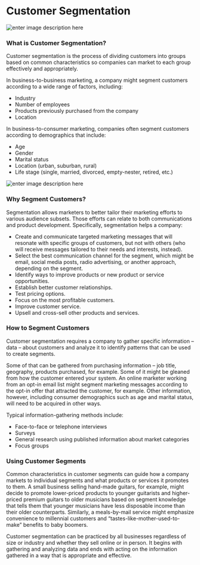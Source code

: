 # Customer Segmentation

![enter image description here](https://www.bluetext.com/wp-content/uploads/2018/10/audience-segmentation-push-notifications.png)


### What is Customer Segmentation?

Customer segmentation is the process of dividing customers into groups based on common characteristics so companies can market to each group effectively and appropriately.

In business-to-business marketing, a company might segment customers according to a wide range of factors, including:

-   Industry
-   Number of employees
-   Products previously purchased from the company
-   Location

In business-to-consumer marketing, companies often segment customers according to demographics that include:

-   Age
-   Gender
-   Marital status
-   Location (urban, suburban, rural)
-   Life stage (single, married, divorced, empty-nester, retired, etc.)

![enter image description here](https://www.ebcg.com/wp-content/uploads/2017/09/Market-Segmentation-1-600x442.jpg)


###  Why Segment Customers?

Segmentation allows marketers to better tailor their marketing efforts to various audience subsets. Those efforts can relate to both communications and product development. Specifically, segmentation helps a company:

-   Create and communicate targeted marketing messages that will resonate with specific groups of customers, but not with others (who will receive messages tailored to their needs and interests, instead).
-   Select the best communication channel for the segment, which might be email, social media posts, radio advertising, or another approach, depending on the segment.
-   Identify ways to improve products or new product or service opportunities.
-   Establish better customer relationships.
-   Test pricing options.
-   Focus on the most profitable customers.
-   Improve customer service.
-   Upsell and cross-sell other products and services.

### How to Segment Customers

Customer segmentation requires a company to gather specific information – data – about customers and analyze it to identify patterns that can be used to create segments.

Some of that can be gathered from purchasing information – job title, geography, products purchased, for example. Some of it might be gleaned from how the customer entered your system. An online marketer working from an opt-in email list might segment marketing messages according to the opt-in offer that attracted the customer, for example. Other information, however, including consumer demographics such as age and marital status, will need to be acquired in other ways.

Typical information-gathering methods include:

-   Face-to-face or telephone interviews
-   Surveys
-   General research using published information about market categories
-   Focus groups

### Using Customer Segments

Common characteristics in customer segments can guide how a company markets to individual segments and what products or services it promotes to them. A small business selling hand-made guitars, for example, might decide to promote lower-priced products to younger guitarists and higher-priced premium guitars to older musicians based on segment knowledge that tells them that younger musicians have less disposable income than their older counterparts. Similarly, a meals-by-mail service might emphasize convenience to millennial customers and “tastes-like-mother-used-to-make” benefits to baby boomers.

Customer segmentation can be practiced by all businesses regardless of size or industry and whether they sell online or in person. It begins with gathering and analyzing data and ends with acting on the information gathered in a way that is appropriate and effective.
